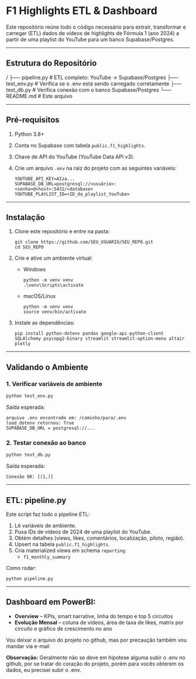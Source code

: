 # F1 Highlights ETL & Dashboard

Este repositório reúne todo o código necessário para extrair, transformar e carregar (ETL) dados de vídeos de highlights de Fórmula 1 (ano 2024) a partir de uma playlist do YouTube para um banco Supabase/Postgres.



---

## Estrutura do Repositório

/
├── pipeline.py            # ETL completo: YouTube → Supabase/Postgres
├── test\_env.py            # Verifica se o .env está sendo carregado corretamente
├── test\_db.py             # Verifica conexão com o banco Supabase/Postgres
└── README.md              # Este arquivo

---

## Pré-requisitos

1. Python 3.8+
2. Conta no Supabase com tabela `public.f1_highlights`.
3. Chave de API do YouTube (YouTube Data API v3).
4. Crie um arquivo `.env` na raiz do projeto com as seguintes variáveis:

   ```
   YOUTUBE_API_KEY=AIza...
   SUPABASE_DB_URL=postgresql://<usuário>:<senha>@<host>:5432/<database>
   YOUTUBE_PLAYLIST_ID=<ID_da_playlist_YouTube>
   ```

---

## Instalação

1. Clone este repositório e entre na pasta:

   ```
   git clone https://github.com/SEU_USUARIO/SEU_REPO.git
   cd SEU_REPO
   ```

2. Crie e ative um ambiente virtual:

   * Windows

     ```
     python -m venv venv
     .\venv\Scripts\activate
     ```
   * macOS/Linux

     ```
     python -m venv venv
     source venv/bin/activate
     ```

3. Instale as dependências:

   ```
   pip install python-dotenv pandas google-api-python-client SQLAlchemy psycopg2-binary streamlit streamlit-option-menu altair plotly

   ```

---

## Validando o Ambiente

### 1. Verificar variáveis de ambiente

```bash
python test_env.py
```

Saída esperada:

```
arquivo .env encontrado em: /caminho/para/.env
load_dotenv retornou: True
SUPABASE_DB_URL = postgresql://...
```

### 2. Testar conexão ao banco

```bash
python test_db.py
```

Saída esperada:

```
Conexão OK: [(1,)]
```

---

## ETL: pipeline.py

Este script faz todo o pipeline ETL:

1. Lê variáveis de ambiente.
2. Puxa IDs de vídeos de 2024 de uma playlist do YouTube.
3. Obtém detalhes (views, likes, comentários, localização, piloto, região).
4. Upsert na tabela `public.f1_highlights`.
5. Cria materialized views em schema `reporting`:
   * `f1_monthly_summary`

Como rodar:

```
python pipeline.py
```

---

## Dashboard em PowerBI:


* **Overview** – KPIs, smart narrative, linha do tempo e top 5 circuitos
* **Evolução Mensal** – coluna de vídeos, área de taxa de likes, matrix por circuito e gráfico de crescimento no ano

Vou deixar o arquivo do projeto no github, mas por precaução também vou mandar via e-mail


**Observação:** Geralmente não se deve em hipotese alguma subir o .env no github, por se tratar do coração do projeto, porém para vocês obterem os dados, eu precisei subir o .env.



